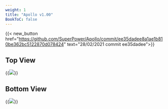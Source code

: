 ```yaml
---
weight: 1
title: "Apollo v1.00"
BookToC: false
---
```


{{< new_button href="https://github.com/SuperPower/Apollo/commit/ee35dadee8a1ae1b810be362bc5122870d078424" text="28/02/2021 commit ee35dadee">}}

## Top View

{{<image src="/images/production/2021-03-02_18h37_58.png" >}}

## Bottom View

{{<image src="/images/production/2021-03-02_18h38_20.png" >}}
